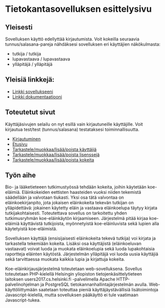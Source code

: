 # Tietokantasovelluksen esittelysivu

## Yleisesti

Sovelluksen käyttö edellyttää kirjautumista. Voit kokeilla seuraavia tunnus/salasana-pareja nähdäksesi sovelluksen eri käyttäjien näkökulmasta:

* tutkija / tutkija
* lupavastaava / lupavastaava
* ylläpitäjä / ylläpitäjä

## Yleisiä linkkejä:

* [Linkki sovellukseeni](https://alafuzof.users.cs.helsinki.fi/animal/)
* [Linkki dokumentaatiooni](https://github.com/alafuzof/elainkoekirjanpito/blob/master/doc/dokumentaatio.pdf)

## Toteutetut sivut

Käyttäjäsivujen selailu on nyt esillä vain kirjautuneille käyttäjille. Voit kirjautua test/test (tunnus/salasana) testataksesi toiminnallisuutta.

* [Kirjautuminen](https://alafuzof.users.cs.helsinki.fi/animal/login)
* [Etusivu](https://alafuzof.users.cs.helsinki.fi/animal/)
* [Tarkastele/muokkaa/lisää/poista käyttäjiä](https://alafuzof.users.cs.helsinki.fi/animal/user)
* [Tarkastele/muokkaa/lisää/poista lisenssejä](https://alafuzof.users.cs.helsinki.fi/animal/licence)
* [Tarkastele/muokkaa/lisää/poista kokeita](https://alafuzof.users.cs.helsinki.fi/animal/experiment)


## Työn aihe

Bio- ja lääketieteeen tutkimustyössä tehdään kokeita, joihin käytetään koe-eläimiä. Eläinkokeiden eettisten haasteiden vuoksi niiden tekemistä säädellään ja valvotaan tiukasti. Yksi osa tätä valvontaa on eläinkoekirjanpito, jota jokaisen eläinkokeita tekevän tutkijan on ylläpidettävä: jokainen käytetty eläin ja vastaava eläinkoelupa täytyy kirjata tutkijakohtaisesti. Toteutettava sovellus on tarkoitettu yhden tutkimusryhmän koe-eläinkäytön kirjaamiseen. Järjestelmä pitää kirjaa koe-eläimiä käyttävistä tutkijoista, myönnetyistä koe-eläinluvista sekä lupien alla käytetyistä koe-eläimistä.

Sovelluksen käyttäjä (ensisijaisesti eläinkokeita tekevä tutkija) voi kirjata ja tarkastella tekemiään kokeita. Lisäksi osa käyttäjistä (eläinkoeluvan vastaavat) voivat luoda ja muokata eläinkoelupia sekä luoda lupakohtaisia raportteja eläinten käytöstä. Järjestelmän ylläpitäjä voi luoda uusia käyttäjiä sekä tarvittaessa muokata kaikkia lupia ja kirjattuja kokeita.   

Koe-eläinkirjausjärjestelmä toteutetaan web-sovelluksena. Sovellus toteutetaan PHP-kielellä Helsingin yliopiston tietojenkäsittelytieteen laitoksen users2017.cs.helsinki.fi -palvelimella Apache HTTP-palvelinohjelman ja PostgreSQL tietokannanhallintajärjestelmän avulla. Web-käyttöliittymään saatetaan toteuttaa pieniä käyttäjäystävällisiä lisätoimintoja Javascript-kielellä, mutta sovelluksen pääkäyttö ei tule vaatimaan Javascript-tukea.
